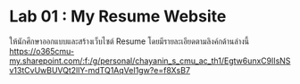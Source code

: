 # Lab 01 : My Resume Website

ให้นักศึกษาออกแบบและสร้างเว็บไซต์ Resume โดยมีรายละเอียดตามลิงค์กด้านล่างนี้ <br/>
https://o365cmu-my.sharepoint.com/:f:/g/personal/chayanin_s_cmu_ac_th1/Egtw6unxC9lIsNSv13tCvUwBUVQt2llY-mdTQ1AqVeI1gw?e=f8XsB7

